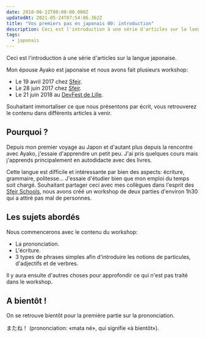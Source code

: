 ```yaml
---
date: 2018-06-22T00:00:00.000Z
updatedAt: 2021-05-24T07:54:06.362Z
title: "Vos premiers pas en japonais 00: introduction"
description: Ceci est l'introduction à une série d'articles sur la langue japonaise.
tags:
  - japonais
---
```


Ceci est l'introduction à une série d'articles sur la langue japonaise.

Mon épouse Ayako est japonaise et nous avons fait plusieurs workshop:

- Le 19 avril 2017 chez [Sfeir](https://twitter.com/sfeir/status/854379004001898496).
- Le 28 juin 2017 chez [Sfeir](https://twitter.com/sfeir/status/879757222728933376).
- Le 21 juin 2018 au [DevFest de Lille](https://twitter.com/GDGLille/status/999700907506909184).

Souhaitant immortaliser ce que nous présentons par écrit, vous retrouverez le contenu dans différents articles à venir.

## Pourquoi ?

Depuis mon premier voyage au Japon et d'autant plus depuis la rencontre avec Ayako, j'essaie d'apprendre un petit peu. J'ai pris quelques cours mais j'apprends principalement en autodidacte avec des livres.

Cette langue est difficile et intéressante par bien des aspects: écriture, grammaire, politesse... J'essaie d'étudier bien que mon emploi du temps soit chargé. Souhaitant partager ceci avec mes collègues dans l'esprit des [Sfeir Schools](https://www.sfeir.com/formation/school/), nous avons créé un workshop de deux parties d'environ 1h30 qui a attiré pas mal de personnes.

## Les sujets abordés

Nous commencerons avec le contenu du workshop:

- La prononciation.
- L'écriture.
- 3 types de phrases simples afin d'introduire les notions de particules, d'adjectifs et de verbres.

Il y aura ensuite d'autres choses pour approfondir ce qui n'est pas traité dans le workshop.

## A bientôt !

On se retrouve bientôt pour la première partie sur la prononciation.

またね！ (prononciation: «mata né», qui signifie «à bientôt»).
